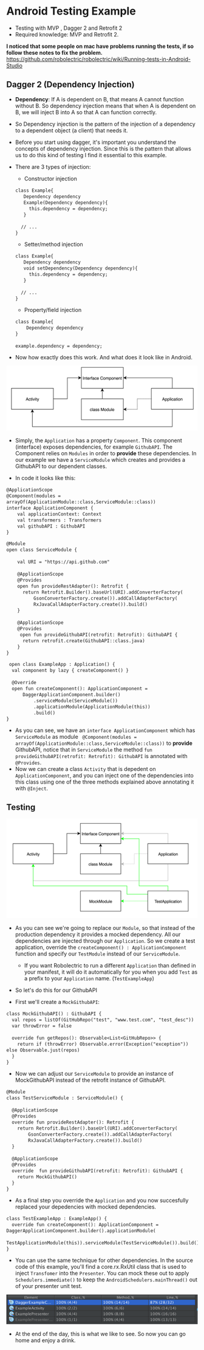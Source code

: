 # Android Testing Example
* Testing with MVP , Dagger 2 and Retrofit 2
* Required knowledge: MVP  and Retrofit 2.

**I noticed that some people on mac have problems running the tests, if so follow these notes to fix the problem.**
https://github.com/robolectric/robolectric/wiki/Running-tests-in-Android-Studio

## Dagger 2 (Dependency Injection)

* **Dependency**: If A is dependent on B, that means A cannot function without B. So dependency injection means that when A is dependent on B, we will inject B into A so that A can function correctly.

* So Dependency injection is the pattern of the injection of a dependency to a dependent object (a client) that needs it.

* Before you start using dagger, it's important you understand the concepts of dependency injection. Since this is the pattern that allows us to do this kind of testing I find it essential to this example.

* There are 3 types of injection:
  * Constructor injection
  ```
  class Example{
     Dependency dependency
     Example(Dependency dependency){
       this.dependency = dependency;
     }
    
    // ...
  }
  ```
  * Setter/method injection
  ```
  class Example{
     Dependency dependency
     void setDependency(Dependency dependency){
       this.dependency = dependency;
     }
    
    // ...
  }
  ```
  * Property/field injection
  ```
  class Example{
      Dependency dependency
  }
  
  example.dependency = dependency;
  ```
 * Now how exactly does this work. And what does it look like in Android.
 
 <img src="/DI-pattern.png" alt="Dependency pattern">

* Simply, the `Application` has a property `Component`. This component (interface) exposes dependencies, for example `GithubAPI`. The Component relies on `Modules` in order to **provide** these dependencies. In our example we have a `ServiceModule` which creates and provides a GithubAPI to our dependent classes.

 * In code it looks like this:
 ```
 @ApplicationScope
 @Component(modules = arrayOf(ApplicationModule::class,ServiceModule::class))
 interface ApplicationComponent {
     val applicationContext: Context
     val transformers : Transformers
     val githubAPI : GithubAPI
 }
 ```
 ```
@Module
open class ServiceModule {

     val URI = "https://api.github.com"

     @ApplicationScope
     @Provides
     open fun provideRestAdapter(): Retrofit {
       return Retrofit.Builder().baseUrl(URI).addConverterFactory(
           GsonConverterFactory.create()).addCallAdapterFactory(
           RxJavaCallAdapterFactory.create()).build()
     }

     @ApplicationScope
     @Provides
      open fun provideGithubAPI(retrofit: Retrofit): GithubAPI {
       return retrofit.create(GithubAPI::class.java)
     }
}
 ```
 ```
  open class ExampleApp : Application() {
   val component by lazy { createComponent() }

   @Override
   open fun createComponent(): ApplicationComponent =
       DaggerApplicationComponent.builder()
           .serviceModule(ServiceModule())
           .applicationModule(ApplicationModule(this))
           .build()
 }
 ```
 
 * As you can see, we have an `interface ApplicationComponent` which has `ServiceModule` as module ` @Component(modules = arrayOf(ApplicationModule::class,ServiceModule::class))` to **provide** GithubAPI, notice that in `ServiceModule` the method `fun provideGithubAPI(retrofit: Retrofit): GithubAPI` is annotated with `@Provides`.
 * Now we can create a class `Activity` that is depedent on `ApplicationComponent`, and you can inject one of the dependencies into this class using one of the three methods explained above annotating it with `@Inject`.
 
## Testing

 <img src="/DI-testing.png" alt="Dependency injection testing">

* As you can see we're going to replace our `Module`, so that instead of the production dependency it provides a mocked dependency. All our dependencies are injected through our `Application`. So we create a test application, override the `createComponent() : ApplicationComponent` function and specify our `TestModule` instead of our `ServiceModule`.
     *  If you want Robolectric to run a different `Application` than defined in your manifest, it will do it automatically for you when you add `Test` as a prefix to your `Application` name. (`TestExampleApp`)

* So let's do this for our GithubAPI
* First we'll create a `MockGithubAPI`:
```
class MockGithubAPI() : GithubAPI {
  val repos = listOf(GitHubRepo("test", "www.test.com", "test_desc"))
  var throwError = false

  override fun getRepos(): Observable<List<GitHubRepo>> {
    return if (throwError) Observable.error(Exception("exception")) else Observable.just(repos)
  }
}
```

* Now we can adjust our `ServiceModule` to provide an instance of MockGithubAPI instead of the retrofit instance of GithubAPI. 
```
@Module
class TestServiceModule : ServiceModule() {

  @ApplicationScope
  @Provides
  override fun provideRestAdapter(): Retrofit {
    return Retrofit.Builder().baseUrl(URI).addConverterFactory(
        GsonConverterFactory.create()).addCallAdapterFactory(
        RxJavaCallAdapterFactory.create()).build()
  }

  @ApplicationScope
  @Provides
  override  fun provideGithubAPI(retrofit: Retrofit): GithubAPI {
    return MockGithubAPI()
  }
}
```

* As a final step you override the `Application` and you now succesfully replaced your depedencies with mocked dependencies.

```
class TestExampleApp : ExampleApp() {
  override fun createComponent(): ApplicationComponent = DaggerApplicationComponent.builder().applicationModule(
      TestApplicationModule(this)).serviceModule(TestServiceModule()).build()
}
```

* You can use the same technique for other dependencies. In the source code of this example, you'll find a core.rx.RxUtil class that is used to inject `Transfomer` into the `Presenter`. You can mock these out to apply `Schedulers.immediate()` to keep the `AndroidSchedulers.mainThread()` out of your presenter unit test.

 <img src="/Test-coverage.png" alt="Test coverage">

* At the end of the day, this is what we like to see. So now you can go home and enjoy a drink.
